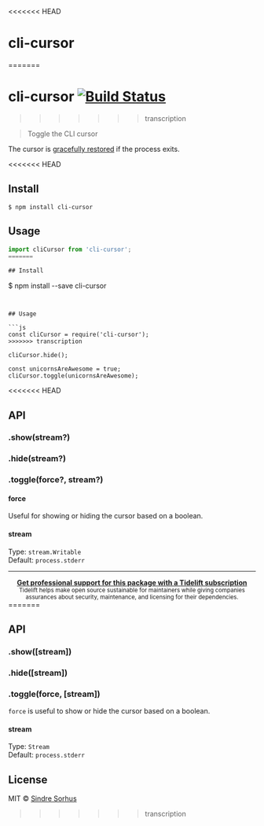 <<<<<<< HEAD
# cli-cursor
=======
# cli-cursor [![Build Status](https://travis-ci.org/sindresorhus/cli-cursor.svg?branch=master)](https://travis-ci.org/sindresorhus/cli-cursor)
>>>>>>> transcription

> Toggle the CLI cursor

The cursor is [gracefully restored](https://github.com/sindresorhus/restore-cursor) if the process exits.

<<<<<<< HEAD
## Install

```
$ npm install cli-cursor
```

## Usage

```js
import cliCursor from 'cli-cursor';
=======

## Install

```
$ npm install --save cli-cursor
```


## Usage

```js
const cliCursor = require('cli-cursor');
>>>>>>> transcription

cliCursor.hide();

const unicornsAreAwesome = true;
cliCursor.toggle(unicornsAreAwesome);
```

<<<<<<< HEAD
## API

### .show(stream?)

### .hide(stream?)

### .toggle(force?, stream?)

#### force

Useful for showing or hiding the cursor based on a boolean.

#### stream

Type: `stream.Writable`\
Default: `process.stderr`

---

<div align="center">
	<b>
		<a href="https://tidelift.com/subscription/pkg/npm-cli-cursor?utm_source=npm-cli-cursor&utm_medium=referral&utm_campaign=readme">Get professional support for this package with a Tidelift subscription</a>
	</b>
	<br>
	<sub>
		Tidelift helps make open source sustainable for maintainers while giving companies<br>assurances about security, maintenance, and licensing for their dependencies.
	</sub>
</div>
=======

## API

### .show([stream])

### .hide([stream])

### .toggle(force, [stream])

`force` is useful to show or hide the cursor based on a boolean.

#### stream

Type: `Stream`<br>
Default: `process.stderr`


## License

MIT © [Sindre Sorhus](https://sindresorhus.com)
>>>>>>> transcription
